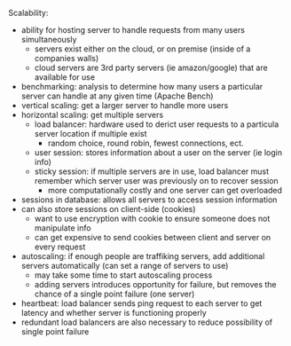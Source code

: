 Scalability:
- ability for hosting server to handle requests from many users simultaneously
  - servers exist either on the cloud, or on premise (inside of a companies walls)
  - cloud servers are 3rd party servers (ie amazon/google) that are available for use
- benchmarking: analysis to determine how many users a particular server can handle at any given time (Apache Bench)
- vertical scaling: get a larger server to handle more users
- horizontal scaling: get multiple servers
  - load balancer: hardware used to derict user requests to a particula server location if multiple exist
    - random choice, round robin, fewest connections, ect.
  - user session: stores information about a user on the server (ie login info)
  - sticky session: if multiple servers are in use, load balancer must remember which server user was previously on to recover session
    - more computationally costly and one server can get overloaded
- sessions in database: allows all servers to access session information
- can also store sessions on client-side (cookies)
  - want to use encryption with cookie to ensure someone does not manipulate info
  - can get expensive to send cookies between client and server on every request
- autoscaling: if enough people are traffiking servers, add additional servers automatically (can set a range of servers to use)
  - may take some time to start autoscaling process
  - adding servers introduces opportunity for failure, but removes the chance of a single point failure (one server)
- heartbeat: load balancer sends ping request to each server to get latency and whether server is functioning properly
- redundant load balancers are also necessary to reduce possibility of single point failure

